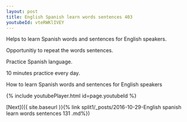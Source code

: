 ```yaml
---
layout: post
title: English Spanish learn words sentences 403 
youtubeId: vteRWKlIVEY
---
```

 
 
Helps to learn Spanish words and sentences for English speakers.

Opportunitiy to repeat the words sentences. 

Practice Spanish language. 
 
10 minutes practice every day. 
 
How to learn Spanish words and sentences for English speakers 
 
{% include youtubePlayer.html id=page.youtubeId %}
 
 
[Next]({{ site.baseurl }}{% link  split1/_posts/2016-10-29-English spanish learn words sentences 131 .md%})
 
